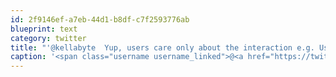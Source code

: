 ```yaml
---
id: 2f9146ef-a7eb-44d1-b8df-c7f2593776ab
blueprint: text
category: twitter
title: "'@kellabyte  Yup, users care only about the interaction e.g. Users love the iPhone for the experience, not the amazing code."
caption: '<span class="username username_linked">@<a href="https://twitter.com/kellabyte" title="Kelly Sommers">kellabyte</a></span>  Yup, users care only about the interaction e.g. Users love the iPhone for the experience, not the amazing code.'
---
```

